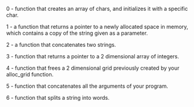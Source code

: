 0 - function that creates an array of chars, and initializes it with a specific char.

1 -  a function that returns a pointer to a newly allocated space in memory, which contains a copy of the string given as a parameter.

2 - a function that concatenates two strings.

3 - function that returns a pointer to a 2 dimensional array of integers.

4 - function that frees a 2 dimensional grid previously created by your alloc_grid function.

5 - function that concatenates all the arguments of your program.

6 - function that splits a string into words.
